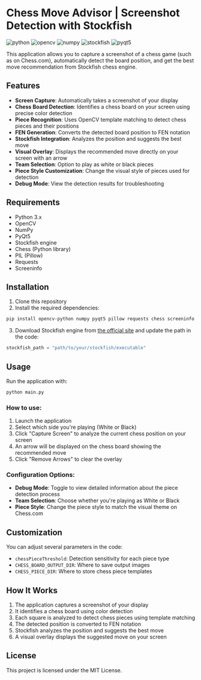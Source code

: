 # Chess Move Advisor | Screenshot Detection with Stockfish

<p>
    <img alt="python" src="https://img.shields.io/badge/Python-1E90FF?logo=python&logoColor=white">
    <img alt="opencv" src="https://img.shields.io/badge/OpenCV-1F3AF7?logo=opencv&logoColor=01F701">
    <img alt="numpy" src="https://img.shields.io/badge/numpy-4AA6C9?logo=numpy&logoColor=white">
    <img alt="stockfish" src="https://img.shields.io/badge/Stockfish-232323?logo=lichess&logoColor=white">
    <img alt="pyqt5" src="https://img.shields.io/badge/PyQt5-41CD52?logo=qt&logoColor=white">
</p>

This application allows you to capture a screenshot of a chess game (such as on Chess.com), automatically detect the board position, and get the best move recommendation from Stockfish chess engine.

## Features

- **Screen Capture**: Automatically takes a screenshot of your display
- **Chess Board Detection**: Identifies a chess board on your screen using precise color detection
- **Piece Recognition**: Uses OpenCV template matching to detect chess pieces and their positions
- **FEN Generation**: Converts the detected board position to FEN notation
- **Stockfish Integration**: Analyzes the position and suggests the best move
- **Visual Overlay**: Displays the recommended move directly on your screen with an arrow
- **Team Selection**: Option to play as white or black pieces
- **Piece Style Customization**: Change the visual style of pieces used for detection
- **Debug Mode**: View the detection results for troubleshooting

## Requirements

- Python 3.x
- OpenCV
- NumPy
- PyQt5
- Stockfish engine
- Chess (Python library)
- PIL (Pillow)
- Requests
- Screeninfo

## Installation

1. Clone this repository
2. Install the required dependencies:

```bash
pip install opencv-python numpy pyqt5 pillow requests chess screeninfo
```

3. Download Stockfish engine from [the official site](https://stockfishchess.org/download/) and update the path in the code:

```python
stockfish_path = "path/to/your/stockfish/executable"
```

## Usage

Run the application with:

```bash
python main.py
```

### How to use:

1. Launch the application
2. Select which side you're playing (White or Black)
3. Click "Capture Screen" to analyze the current chess position on your screen
4. An arrow will be displayed on the chess board showing the recommended move
5. Click "Remove Arrows" to clear the overlay

### Configuration Options:

- **Debug Mode**: Toggle to view detailed information about the piece detection process
- **Team Selection**: Choose whether you're playing as White or Black
- **Piece Style**: Change the piece style to match the visual theme on Chess.com

## Customization

You can adjust several parameters in the code:

- `chessPieceThreshold`: Detection sensitivity for each piece type
- `CHESS_BOARD_OUTPUT_DIR`: Where to save output images
- `CHESS_PIECE_DIR`: Where to store chess piece templates

## How It Works

1. The application captures a screenshot of your display
2. It identifies a chess board using color detection
3. Each square is analyzed to detect chess pieces using template matching
4. The detected position is converted to FEN notation
5. Stockfish analyzes the position and suggests the best move
6. A visual overlay displays the suggested move on your screen

## License

This project is licensed under the MIT License.
